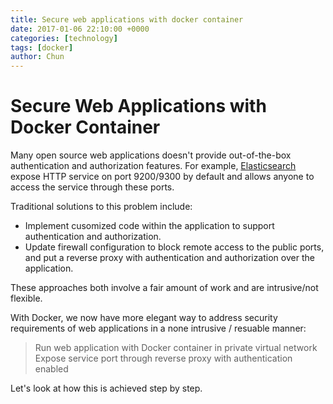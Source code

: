 ```yaml
---
title: Secure web applications with docker container
date: 2017-01-06 22:10:00 +0000
categories: [technology]
tags: [docker]
author: Chun
---
```


Secure Web Applications with Docker Container
============================================

Many open source web applications doesn't provide out-of-the-box authentication and authorization features. For example, [Elasticsearch](https://www.elastic.co/products/elasticsearch) expose HTTP service on port 9200/9300 by default and allows anyone to access the service through these ports.

Traditional solutions to this problem include:
- Implement cusomized code within the application to support authentication and authorization.
- Update firewall configuration to block remote access to the public ports, and put a reverse proxy with authentication and authorization over the application.

These approaches both involve a fair amount of work and are intrusive/not flexible.

With Docker, we now have more elegant way to address security requirements of web applications in a none intrusive / resuable manner:

> Run web application with Docker container in private virtual network 
> Expose service port through reverse proxy with authentication enabled

Let's look at how this is achieved step by step.

